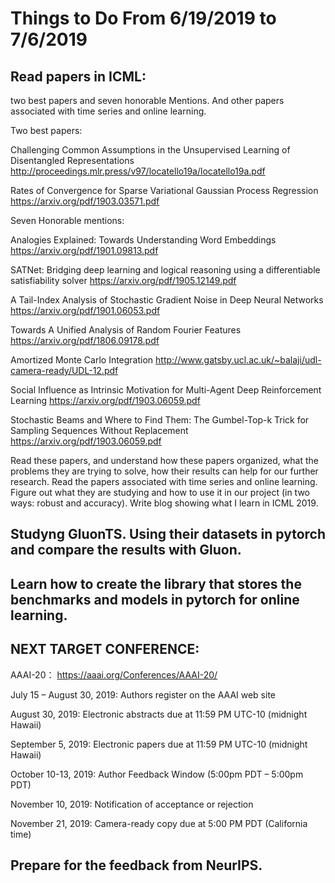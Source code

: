 # Things to Do From 6/19/2019 to 7/6/2019

## Read papers in ICML: 
two best papers and seven honorable Mentions. And other papers associated with time series and online learning.

Two best papers:

Challenging Common Assumptions in the Unsupervised Learning of Disentangled Representations
http://proceedings.mlr.press/v97/locatello19a/locatello19a.pdf

Rates of Convergence for Sparse Variational Gaussian Process Regression
https://arxiv.org/pdf/1903.03571.pdf

Seven Honorable mentions:

Analogies Explained: Towards Understanding Word Embeddings
https://arxiv.org/pdf/1901.09813.pdf

SATNet: Bridging deep learning and logical reasoning using a differentiable satisfiability solver
https://arxiv.org/pdf/1905.12149.pdf

A Tail-Index Analysis of Stochastic Gradient Noise in Deep Neural Networks
https://arxiv.org/pdf/1901.06053.pdf

Towards A Unified Analysis of Random Fourier Features
https://arxiv.org/pdf/1806.09178.pdf

Amortized Monte Carlo Integration
http://www.gatsby.ucl.ac.uk/~balaji/udl-camera-ready/UDL-12.pdf

Social Influence as Intrinsic Motivation for Multi-Agent Deep Reinforcement Learning
https://arxiv.org/pdf/1903.06059.pdf

Stochastic Beams and Where to Find Them: The Gumbel-Top-k Trick for Sampling Sequences Without Replacement
https://arxiv.org/pdf/1903.06059.pdf

Read these papers, and understand how these papers organized, what the problems they are trying to solve, how their results can help for our further research. 
Read the papers associated with time series and online learning. Figure out what they are studying and how to use it in our project (in two ways: robust and accuracy).
Write blog showing what I learn in ICML 2019.

## Studyng GluonTS. Using their datasets in pytorch and compare the results with Gluon.

## Learn how to create the library that stores the benchmarks and models in pytorch for online learning.

## NEXT TARGET CONFERENCE:

AAAI-20： https://aaai.org/Conferences/AAAI-20/

July 15 – August 30, 2019: Authors register on the AAAI web site

August 30, 2019: Electronic abstracts due at 11:59 PM UTC-10 (midnight Hawaii)

September 5, 2019: Electronic papers due at 11:59 PM UTC-10 (midnight Hawaii)

October 10-13, 2019: Author Feedback Window (5:00pm PDT – 5:00pm PDT)

November 10, 2019: Notification of acceptance or rejection

November 21, 2019: Camera-ready copy due at 5:00 PM PDT (California time)

## Prepare for the feedback from NeurIPS.
